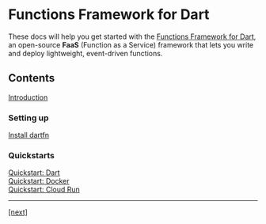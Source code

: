 # Functions Framework for Dart

These docs will help you get started with the [Functions Framework for Dart],
an open-source **FaaS** (Function as a Service) framework that lets you write
and deploy lightweight, event-driven functions.

## Contents

[Introduction](01-introduction.md)

### Setting up

[Install dartfn](quickstarts/00-install-dartfn.md)

### Quickstarts

[Quickstart: Dart](quickstarts/01-quickstart-dart.md)  
[Quickstart: Docker](quickstarts/02-quickstart-docker.md)  
[Quickstart: Cloud Run](quickstarts/03-quickstart-cloudrun.md)

---

[[next]](01-introduction.md)

<!-- Reference links -->

[functions framework for dart]: https://github.com/GoogleCloudPlatform/functions-framework-dart
